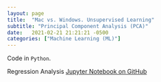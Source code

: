 ```yaml
---
layout: page
title:  "Mac vs. Windows. Unsupervised Learning"
subtitle: "Principal Component Analysis (PCA)"
date:   2021-02-21 21:21:21 -0500
categories: ["Machine Learning (ML)"]
---
```


Code in `Python`. 

Regression Analysis [Jupyter Notebook on GitHub][ml-1]

[ml-1]:   https://github.com/alexyushkin/BigFiveAndHultDNA/blob/main/Team_15_A2_Analysis.ipynb

